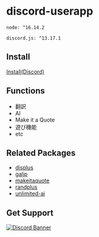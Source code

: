 # discord-userapp

```
node: ^16.14.2
```
```
discord.js: ^13.17.1
```

## Install
[Install(Discord)](https://discord.com/oauth2/authorize?client_id=1275304068784324749)

## Functions
- 翻訳
- AI
- Make it a Quote
- 遊び機能
- etc

## Related Packages
- [displus](https://www.npmjs.com/package/displus)
- [galjp](https://www.npmjs.com/package/galjp)
- [makeitaquote](https://www.npmjs.com/package/makeitaquote)
- [randplus](https://www.npmjs.com/package/randplus)
- [unlimited-ai](https://www.npmjs.com/package/unlimited-ai)

## Get Support
<a href="https://discord.gg/yKW8wWKCnS"><img src="https://discordapp.com/api/guilds/1005287561582878800/widget.png?style=banner4" alt="Discord Banner"/></a>
